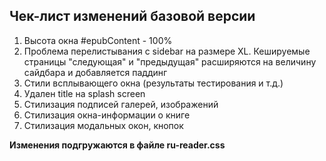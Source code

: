 ## Чек-лист изменений базовой версии

1. Высота окна #epubContent - 100%
1. Проблема  перелистывания с sidebar на размере XL. Кешируемые страницы "следующая" и "предыдущая" расширяются на величину сайдбара и добавляется паддинг
1. Стили всплывающего окна (результаты тестирования и т.д.)
1. Удален title на splash screen
1. Стилизация подписей галерей, изображений
1. Стилизация окна-информации о книге
1. Стилизация модальных окон, кнопок

**Изменения подгружаются в файле ru-reader.css**